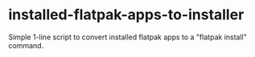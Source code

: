 # installed-flatpak-apps-to-installer
Simple 1-line script to convert installed flatpak apps to a "flatpak install" command.
